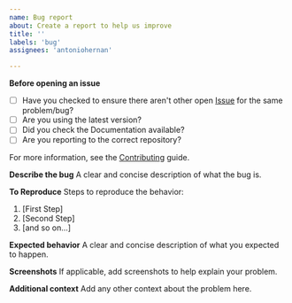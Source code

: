 ```yaml
---
name: Bug report
about: Create a report to help us improve
title: ''
labels: 'bug'
assignees: 'antoniohernan'

---
```


**Before opening an issue**

* [ ] Have you checked to ensure there aren't other open [Issue](../../../issues) for the same problem/bug?
* [ ] Are you using the latest version?
* [ ] Did you check the Documentation available?
* [ ] Are you reporting to the correct repository?

For more information, see the [Contributing](/docs/CONTRIBUTING.md) guide.

**Describe the bug**
A clear and concise description of what the bug is.

**To Reproduce**
Steps to reproduce the behavior:
1. [First Step]
2. [Second Step]
3. [and so on...]

**Expected behavior**
A clear and concise description of what you expected to happen.

**Screenshots**
If applicable, add screenshots to help explain your problem.

**Additional context**
Add any other context about the problem here.
